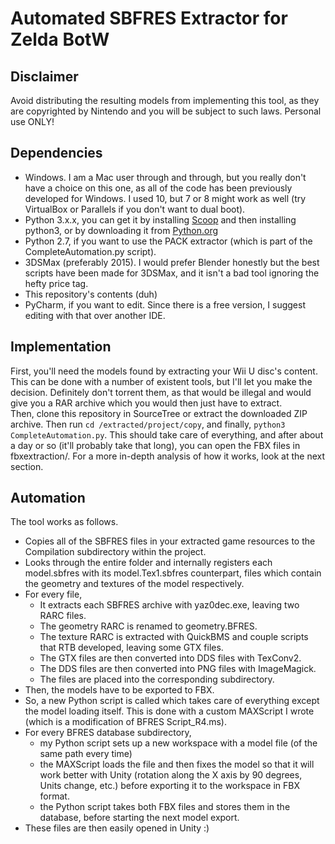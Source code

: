 # Automated SBFRES Extractor for Zelda BotW #

## Disclaimer ##

Avoid distributing the resulting models from implementing this tool, as they are copyrighted by Nintendo and you will be subject to such laws.  Personal use ONLY!

## Dependencies ##

 - Windows.  I am a Mac user through and through, but you really don't have a choice on this one, as all of the code has been previously developed for Windows.  I used 10, but 7 or 8 might work as well (try VirtualBox or Parallels if you don't want to dual boot).  
 - Python 3.x.x, you can get it by installing [Scoop](http://scoop.sh/) and then installing python3, or by downloading it from [Python.org](python.org)
 - Python 2.7, if you want to use the PACK extractor (which is part of the CompleteAutomation.py script).  
 - 3DSMax (preferably 2015).  I would prefer Blender honestly but the best scripts have been made for 3DSMax, and it isn't a bad tool ignoring the hefty price tag.  
 - This repository's contents (duh)
 - PyCharm, if you want to edit.  Since there is a free version, I suggest editing with that over another IDE.  

## Implementation ##

First, you'll need the models found by extracting your Wii U disc's content.  This can be done with a number of existent tools, but I'll let you make the decision.  Definitely don't torrent them, as that would be illegal and would give you a RAR archive which you would then just have to extract.  
Then, clone this repository in SourceTree or extract the downloaded ZIP archive.  Then run `cd /extracted/project/copy`, and finally, `python3 CompleteAutomation.py`.  This should take care of everything, and after about a day or so (it'll probably take that long), you can open the FBX files in fbxextraction/.  For a more in-depth analysis of how it works, look at the next section.  

## Automation ##

The tool works as follows.  
 - Copies all of the SBFRES files in your extracted game resources to the Compilation subdirectory within the project.  
 - Looks through the entire folder and internally registers each model.sbfres with its model.Tex1.sbfres counterpart, files which contain the geometry and textures of the model respectively.  
 - For every file, 
    - It extracts each SBFRES archive with yaz0dec.exe, leaving two RARC files.  
    - The geometry RARC is renamed to geometry.BFRES.  
    - The texture RARC is extracted with QuickBMS and couple scripts that RTB developed, leaving some GTX files.  
    - The GTX files are then converted into DDS files with TexConv2.  
    - The DDS files are then converted into PNG files with ImageMagick.  
    - The files are placed into the corresponding subdirectory.  
 - Then, the models have to be exported to FBX.  
 - So, a new Python script is called which takes care of everything except the model loading itself.  This is done with a custom MAXScript I wrote (which is a modification of BFRES Script_R4.ms).  
 - For every BFRES database subdirectory, 
    - my Python script sets up a new workspace with a model file (of the same path every time)
    - the MAXScript loads the file and then fixes the model so that it will work better with Unity (rotation along the X axis by 90 degrees, Units change, etc.) before exporting it to the workspace in FBX format.  
    - the Python script takes both FBX files and stores them in the database, before starting the next model export.  
 - These files are then easily opened in Unity :)
